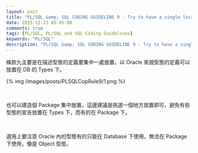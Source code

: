 ```yaml
---
layout: post
title: "PL/SQL &amp; SQL CODING GUIDELINE 9 - Try to have a single location to define your types"
date: 2015-11-23 05:45:00
comments: true
tags: [PL/SQL, PL/SQL and SQL Coding Guidelines]
keywords: "PL/SQL"
description: "PL/SQL &amp; SQL CODING GUIDELINE 9 - Try to have a single location to define your types"
---
```


條款九主要是在描述型態的定義要集中一處放置，以 Oracle 來說型態的定義可以放置在 DB 的 Types 下。  

<!-- More -->

{% img /images/posts/PLSQLCopRule9/1.png %}

<br/>



也可以建造個 Package 集中放置，這邊建議是挑選一個地方放置即可，避免有些型態的宣告放置在 Types 下，而有的在 Package 下。  

<br/>


選用上要注意 Oracle 內的型態有的只能在 Database 下使用，無法在 Package 下使用，像是 Object 型態。  
